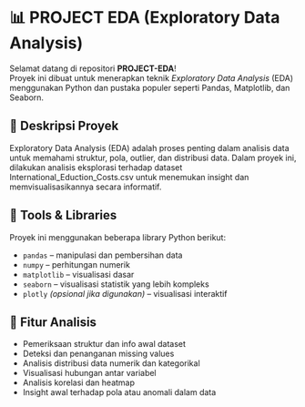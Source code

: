 # 📊 PROJECT EDA (Exploratory Data Analysis)

Selamat datang di repositori **PROJECT-EDA**!  
Proyek ini dibuat untuk menerapkan teknik *Exploratory Data Analysis* (EDA) menggunakan Python dan pustaka populer seperti Pandas, Matplotlib, dan Seaborn.

## 📁 Deskripsi Proyek

Exploratory Data Analysis (EDA) adalah proses penting dalam analisis data untuk memahami struktur, pola, outlier, dan distribusi data. Dalam proyek ini, dilakukan analisis eksplorasi terhadap dataset International_Eduction_Costs.csv untuk menemukan insight dan memvisualisasikannya secara informatif.

## 🧰 Tools & Libraries

Proyek ini menggunakan beberapa library Python berikut:

- `pandas` – manipulasi dan pembersihan data
- `numpy` – perhitungan numerik
- `matplotlib` – visualisasi dasar
- `seaborn` – visualisasi statistik yang lebih kompleks
- `plotly` *(opsional jika digunakan)* – visualisasi interaktif

## 📌 Fitur Analisis

- Pemeriksaan struktur dan info awal dataset
- Deteksi dan penanganan missing values
- Analisis distribusi data numerik dan kategorikal
- Visualisasi hubungan antar variabel
- Analisis korelasi dan heatmap
- Insight awal terhadap pola atau anomali dalam data
